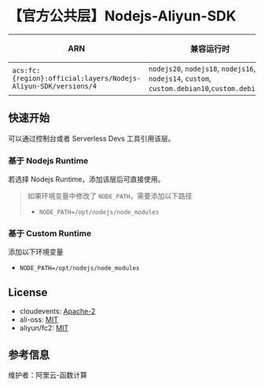 # 【官方公共层】Nodejs-Aliyun-SDK

| ARN                                                              | 兼容运行时                    | 版本                |
|------------------------------------------------------------------|--------------------------|-------------------|
| `acs:fc:{region}:official:layers/Nodejs-Aliyun-SDK/versions/4` | `nodejs20`, `nodejs18`, `nodejs16`, `nodejs14`, `custom`, `custom.debian10`,`custom.debian11` |  |

## 快速开始

可以通过控制台或者 Serverless Devs 工具引用该层。

### 基于 Nodejs Runtime

若选择 Nodejs Runtime，添加该层后可直接使用。

> 如果环境变量中修改了 `NODE_PATH`，需要添加以下路径
>
> - `NODE_PATH=/opt/nodejs/node_modules`

### 基于 Custom Runtime

添加以下环境变量

- `NODE_PATH=/opt/nodejs/node_modules`

## License

- cloudevents: [Apache-2](https://github.com/cloudevents/sdk-javascript/blob/main/LICENSE)
- ali-oss: [MIT](https://github.com/ali-sdk/ali-oss/blob/master/LICENSE)
- aliyun/fc2: [MIT](https://github.com/aliyun/fc-nodejs-sdk/blob/master/LICENSE)

## 参考信息

维护者：阿里云-函数计算
